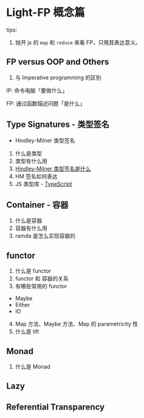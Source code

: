 # Light-FP 概念篇

tips:

1. 抛开 js 的 `map` 和 `reduce` 来看 FP，只用其表达意义。

## FP versus OOP and Others

1. 与 Imperative programming 的区别

IP: 命令电脑「要做什么」

FP: 通过函数描述问题「是什么」

## Type Signatures - 类型签名

- Hindley-Milner 类型签名

1. 什么是类型
2. 类型有什么用
3. [Hindley-Milner 类型签名是什么](https://www.zybuluo.com/darwin-yuan/note/424724)
4. HM 签名如何表达
5. JS 类型库 - [TypeScript](https://ts.xcatliu.com/)

## Container - 容器

1. 什么是容器
2. 容器有什么用
3. ramda 是怎么实现容器的

## functor

1. 什么是 functor
2. functor 和 容器的关系
3. 有哪些常用的 functor
  - Maybe
  - Either
  - IO

4. Map 方法、Maybe 方法、Map 的 parametricity 性
5. 什么是 lift

## Monad

1. 什么是 Monad


## Lazy

## Referential Transparency